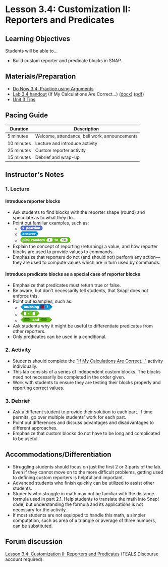 # Lesson 3.4: Customization II: Reporters and Predicates

## Learning Objectives

Students will be able to...

- Build custom reporter and predicate blocks in SNAP.

## Materials/Preparation

- [Do Now 3.4: Practice using Arguments](do_now_34.md)
- [Lab 3.4 handout](lab_34.md) (If My Calculations Are Correct...) ([docx](https://github.com/TEALSK12/introduction-to-computer-science/raw/master/Unit%203%20Word/Lab%203.4%20If%20My%20Calculations%20Are%20Correct.docx)) ([pdf](https://github.com/TEALSK12/introduction-to-computer-science/raw/master/Unit%203%20PDF/Lab%203.4%20If%20My%20Calculations%20Are%20Correct.pdf))
- [Unit 3 Tips](unit_3_tips.md)

## Pacing Guide

| Duration   | Description                                   |
| ---------- | --------------------------------------------- |
| 5 minutes  | Welcome, attendance, bell work, announcements |
| 10 minutes | Lecture and introduce activity                |
| 25 minutes | Custom reporter activity                      |
| 15 minutes | Debrief and wrap-up                           |

## Instructor's Notes

### 1.  Lecture

#### Introduce reporter blocks

- Ask students to find blocks with the reporter shape (round) and speculate as to what they do.
- Point out familiar examples, such as:
  - ![x position block](xposition.png)
  - ![answer block](answer.png)
  - ![pick random block](pickrandom.png).
- Explain the concept of reporting (returning) a value, and how reporter blocks are used to provide values to commands.
- Emphasize that reporters do not (and should not) perform any action—they are used to compute values which are in turn used by commands.

#### Introduce predicate blocks as a special case of reporter blocks

- Emphasize that predicates must return true or false.
- Be aware, but don't necessarily tell students, that Snap! does not enforce this.
- Point out examples, such as:
  - ![Touching Block](touching.png)
  - ![less than block](lessThan.png)
  - ![and block](and.png)
- Ask students why it might be useful to differentiate predicates from other reporters.
- Only predicates can be used in a conditional.

### 2. Activity

- Students should complete the ["If My Calculations Are Correct..."](lab_34.md) activity individually.
- This lab consists of a series of independent custom blocks.  The blocks need not necessarily be completed in the order given.
- Work with students to ensure they are testing their blocks properly and reporting correct values.

### 3. Debrief

- Ask a different student to provide their solution to each part.  If time permits, go over multiple students' work for each part.
- Point out differences and discuss advantages and disadvantages to different approaches.
- Emphasize that custom blocks do not have to be long and complicated to be useful.

## Accommodations/Differentiation

- Struggling students should focus on just the first 2 or 3 parts of the lab.  Even if they cannot move on to the more difficult problems, getting used to defining custom reporters is helpful and important.
- Advanced students who finish quickly can be utilized to assist other students.
- Students who struggle in math may not be familiar with the distance formula used in part 2.1.  Help students to translate the math into Snap! code, but understanding the formula and its applications is not necessary for the activity.
- If most students are not equipped to handle this math, a simpler computation, such as area of a triangle or average of three numbers, can be substituted.

## Forum discussion

[Lesson 3.4: Customization II: Reporters and Predicates](http://forums.tealsk12.org/c/intro-unit-3-variables-and-customization/lesson-3-4-customization-ii) (TEALS Discourse account required).
